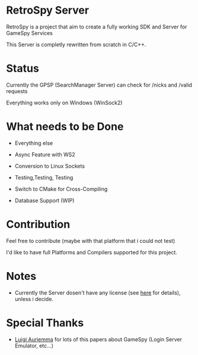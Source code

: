 # RetroSpy Server
RetroSpy is a project that aim to create a fully working SDK and Server for GameSpy Services

This Server is completly rewritten from scratch in C/C++.

Status
===

Currently the GPSP (SearchManager Server) can check for /nicks and /valid requests

Everything works only on Windows (WinSock2)

What needs to be Done
===

- Everything else

- Async Feature with WS2

- Conversion to Linux Sockets

- Testing,Testing, Testing

- Switch to CMake for Cross-Compiling

- Database Support (WIP)

Contribution
===

Feel free to contribute (maybe with that platform that i could not test)

I'd like to have full Platforms and Compilers supported for this project.

Notes
===

- Currently the Server dosen't have any license (see [here](https://choosealicense.com/no-license/) for details), unless i decide.

Special Thanks
===

- [Luigi Auriemma](http://aluigi.altervista.org/papers.htm) for lots of this papers about GameSpy (Login Server Emulator, etc...)
